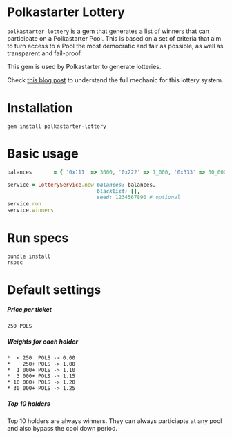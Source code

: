 # Polkastarter Lottery

`polkastarter-lottery` is a gem that generates a list of winners that can participate on a Polkastarter Pool.
This is based on a set of criteria that aim to turn access to a Pool the most democratic and fair as possible, as well as transparent and fail-proof.

This gem is used by Polkastarter to generate lotteries.

Check [this blog post](https://blog.polkastarter.com/polkastarter-whitelists-just-got-a-whole-lot-better/) to understand the full mechanic for this lottery system.

# Installation

`gem install polkastarter-lottery`


# Basic usage

```ruby
balances       = { '0x111' => 3000, '0x222' => 1_000, '0x333' => 30_000 }

service = LotteryService.new balances: balances,
                             blacklist: [],
                             seed: 1234567890 # optional
service.run
service.winners
```

# Run specs

```
bundle install
rspec
```

# Default settings

##### Price per ticket

`250 POLS`

##### Weights for each holder

```
*  < 250  POLS -> 0.00
*    250+ POLS -> 1.00
*  1 000+ POLS -> 1.10
*  3 000+ POLS -> 1.15
* 10 000+ POLS -> 1.20
* 30 000+ POLS -> 1.25
```

##### Top 10 holders

Top 10 holders are always winners. They can always particiapte at any pool and also bypass the cool down period.
